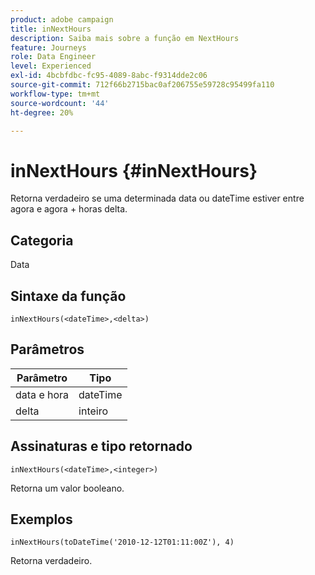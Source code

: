 ```yaml
---
product: adobe campaign
title: inNextHours
description: Saiba mais sobre a função em NextHours
feature: Journeys
role: Data Engineer
level: Experienced
exl-id: 4bcbfdbc-fc95-4089-8abc-f9314dde2c06
source-git-commit: 712f66b2715bac0af206755e59728c95499fa110
workflow-type: tm+mt
source-wordcount: '44'
ht-degree: 20%

---
```


# inNextHours {#inNextHours}

Retorna verdadeiro se uma determinada data ou dateTime estiver entre agora e agora + horas delta.

## Categoria

Data

## Sintaxe da função

`inNextHours(<dateTime>,<delta>)`

## Parâmetros

| Parâmetro | Tipo |
|-----------|------------------|
| data e hora | dateTime |
| delta | inteiro |

## Assinaturas e tipo retornado

`inNextHours(<dateTime>,<integer>)`

Retorna um valor booleano.

## Exemplos

`inNextHours(toDateTime('2010-12-12T01:11:00Z'), 4)`

Retorna verdadeiro.
